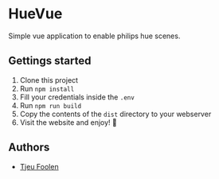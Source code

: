 # HueVue
Simple vue application to enable philips hue scenes.

## Gettings started
1. Clone this project
2. Run `npm install`
3. Fill your credentials inside the `.env`
4. Run `npm run build`
5. Copy the contents of the `dist` directory to your webserver
6. Visit the website and enjoy! :tada:

## Authors
- [Tjeu Foolen](https://github.com/tjeufoolen)
